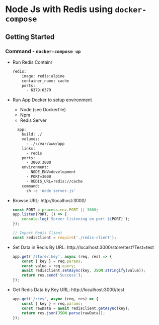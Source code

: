 # Node Js with Redis using `docker-compose`

## Getting Started

### Command - `docker-compose up`

- Run Redis Containr

  ``` Dockerfile
  redis:
      image: redis:alpine
      container_name: cache
      ports:
        - 6379:6379

  ```

- Run App Docker to setup environment
  - Node (see Dockerfile)
  - Npm
  - Redis Server

  ``` Dockerfile
    app:
      build: ./
      volumes:
        - ./:/var/www/app
      links:
        - redis
      ports:
        - 3000:3000
      environment:
        - NODE_ENV=development
        - PORT=3000
        - REDIS_URL=redis://cache
      command:
        sh -c 'node server.js'
  ````

- Browse URL: http://localhost:3000/

  ``` js
  const PORT = process.env.PORT || 3000;
  app.listen(PORT, () => {
      console.log(`Server listening on port ${PORT}`);
  });
  ````

  ``` js
  // Import Redis Client
  const redisClient = require('./redis-client');
  ```

- Set Data in Redis By URL: http://localhost:3000/store/test?Test=test

  ```js
  app.get('/store/:key', async (req, res) => {
      const { key } = req.params;
      const value = req.query;
      await redisClient.setAsync(key, JSON.stringify(value));
      return res.send('Success');
  });
  ```

- Get Redis Data by Key URL: http://localhost:3000/test

  ```js
  app.get('/:key', async (req, res) => {
      const { key } = req.params;
      const rawData = await redisClient.getAsync(key);
      return res.json(JSON.parse(rawData));
  });

  ````